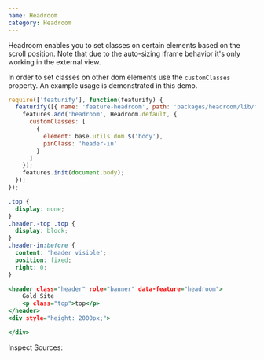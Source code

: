 ```yaml
---
name: Headroom
category: Headroom
---
```


Headroom enables you to set classes on certain elements based on the scroll position. Note that due to the auto-sizing iframe behavior it's only working in the external view.

In order to set classes on other dom elements use the `customClasses` property. An example usage is demonstrated in this demo.

```types.js
require(['featurify'], function(featurify) {
  featurify([{ name: 'feature-headroom', path: 'packages/headroom/lib/main.min.js' }, 'base', 'base.features'], function(Headroom, base, features) {
    features.add('headroom', Headroom.default, {
      customClasses: [
        {
          element: base.utils.dom.$('body'),
          pinClass: 'header-in'
        }
      ]
    });
    features.init(document.body);
  });
});
```
```types.css
.top {
  display: none;
}
.header.-top .top {
  display: block;
}
.header-in:before {
  content: 'header visible';
  position: fixed;
  right: 0;
}
```
```types.html
<header class="header" role="banner" data-feature="headroom">
    Gold Site
    <p class="top">top</p>
</header>
<div style="height: 2000px;">

</div>
```

Inspect Sources:
```src:../src/index.js
```
```src:../src/style.scss
```
```types:../lib/style.css
```